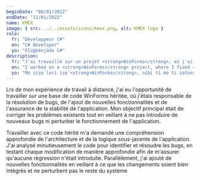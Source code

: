 ```yaml
---
beginDate: "08/01/2022"
endDate: "11/01/2022"
name: KMEX
image: { src: ../../assets/icons/kmex.png, alt: KMEX logo }
role:
  fr: "Développeur C#"
  en: "C# Developer"
  yo: "Olùgbéejáde C#"
description:
  fr: "J'ai travaillé sur un projet <strong>WinForms</strong>, où j'ai corrigé des <strong>bugs</strong> liés au use after free, ajouté de <strong>nouvelles fonctionnalités</strong>. J'ai analysé en profondeur l'architecture du code pour identifier et résoudre les problèmes tout en évitant toute régression."
  en: "I worked on a <strong>WinForms</strong> project, where I fixed <strong>bugs</strong> related to use after free, added <strong>new features</strong>. I deeply analyzed the code architecture to identify and resolve issues while avoiding any regressions."
  yo: "Mo ṣiṣẹ́ lori iṣẹ́ <strong>WinForms</strong>, níbi tí mo ti ṣatunṣe àwọn <strong>àṣìṣe</strong> tó ní í ṣe pẹ̀lú use after free, fi <strong>àwọn ànfààní tuntun</strong> kun. Mo ṣe àyẹ̀wò jinlẹ̀ sí ẹ̀kọ́ ìkọ̀lé kóòdù láti mọ̀ àti ṣàtúnṣe àwọn ìṣòro nígbà tí mo ń yago fún àwọn ìṣòro tuntun."
---
```


Lrs de mon expérience de travail à distance, j'ai eu l'opportunité de travailler sur une base de code WinForms héritée, où j'étais responsable de la résolution de bugs, de l'ajout de nouvelles fonctionnalités et de l'assurance de la stabilité de l'application. Mon objectif principal était de corriger les problèmes existants tout en veillant à ne pas introduire de nouveaux bugs ni perturber le fonctionnement de l'application.

Travailler avec ce code hérité m'a demandé une compréhension approfondie de l'architecture et de la logique sous-jacente de l'application. J'ai analysé minutieusement le code pour identifier et résoudre les bugs, en testant chaque modification de manière approfondie afin de m'assurer qu'aucune régression n'était introduite. Parallèlement, j'ai ajouté de nouvelles fonctionnalités en veillant à ce que les changements soient bien intégrés et ne perturbent pas le reste du système
